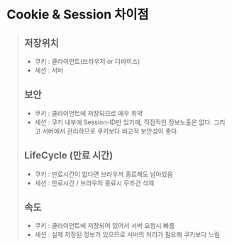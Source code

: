 # Cookie & Session 차이점
> ## 저장위치
> - 쿠키 : 클라이언트(브라우저 or 디바이스)
> - 세션 : 서버
> ## 보안
> - 쿠키 : 클라이언트에 저장되므로 매우 취약
> - 세션 : 쿠키 내부에 Session-ID만 있기에, 직접적인 정보노출은 없다. 그리고 서버에서 관리하므로 쿠키보다 비교적 보안성이 좋다.
> ## LifeCycle (만료 시간)
> - 쿠키 : 만료시간이 없다면 브라우저 종료해도 남아있음
> - 세션 : 만료시간 / 브라우저 종료시 무조건 삭제
> ## 속도
> - 쿠키 : 클라이언트에 저장되어 있어서 서버 요청시 빠름
> - 세션 : 실제 저장된 정보가 있으므로 서버의 처리가 필요해 쿠키보다 느림